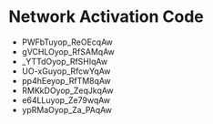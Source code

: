 # Network Activation Code
* PWFbTuyop_ReOEcqAw
* gVCHLOyop_RfSAMqAw
* _YTTdOyop_RfSHIqAw
* UO-xGuyop_RfcwYqAw
* pp4hEeyop_RfTM8qAw
* RMKkDOyop_ZeqJkqAw
* e64LLuyop_Ze79wqAw
* ypRMaOyop_Za_PAqAw